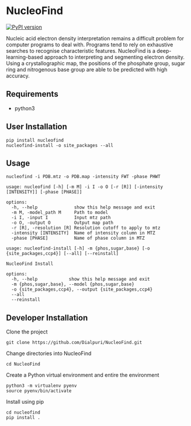# NucleoFind

[![PyPI version](https://badge.fury.io/py/xtal-nucleofind.svg)](https://badge.fury.io/py/xtal-nucleofind)

Nucleic acid electron density interpretation remains a difficult problem for computer programs to deal with. Programs tend to rely on exhaustive searches to recognise characteristic features. NucleoFind is a deep-learning-based approach to interpreting and segmenting electron density. Using a crystallographic map, the positions of the phosphate group, sugar ring and nitrogenous base group are able to be predicted with high accuracy. 

## Requirements
- python3

## User Installation 
```
pip install nucleofind
nucleofind-install -o site_packages --all
```

## Usage

```
nucleofind -i PDB.mtz -o PDB.map -intensity FWT -phase PHWT
```


```
usage: nucleofind [-h] [-m M] -i I -o O [-r [R]] [-intensity [INTENSITY]] [-phase [PHASE]]

options:
  -h, --help              show this help message and exit
  -m M, -model_path M     Path to model
  -i I, -input I          Input mtz path
  -o O, -output O         Output map path 
  -r [R], -resolution [R] Resolution cutoff to apply to mtz
  -intensity [INTENSITY]  Name of intensity column in MTZ
  -phase [PHASE]          Name of phase column in MTZ
```

```
usage: nucleofind-install [-h] -m {phos,sugar,base} [-o {site_packages,ccp4}] [--all] [--reinstall]

NucleoFind Install

options:
  -h, --help            show this help message and exit
  -m {phos,sugar,base}, --model {phos,sugar,base}
  -o {site_packages,ccp4}, --output {site_packages,ccp4}
  --all
  --reinstall
```

## Developer Installation 
Clone the project

```
git clone https://github.com/Dialpuri/NucleoFind.git
```

Change directories into NucleoFind

```
cd NucleoFind
```

Create a Python virtual environment and entire the environment

```
python3 -m virtualenv pyenv
source pyenv/bin/activate
```
Install using pip

```
cd nucleofind
pip install .
```

